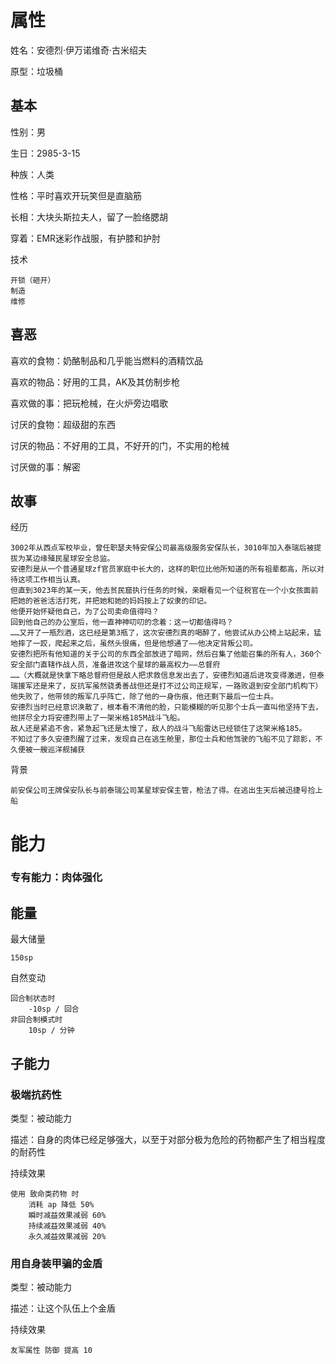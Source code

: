 # 属性

姓名：安德烈·伊万诺维奇·古米绍夫

原型：垃圾桶

## 基本

性别：男

生日：2985-3-15

种族：人类

性格：平时喜欢开玩笑但是直脑筋

长相：大块头斯拉夫人，留了一脸络腮胡

穿着：EMR迷彩作战服，有护膝和护肘

技术

```
开锁（砸开）
制造
维修
```

## 喜恶

喜欢的食物：奶酪制品和几乎能当燃料的酒精饮品

喜欢的物品：好用的工具，AK及其仿制步枪

喜欢做的事：把玩枪械，在火炉旁边唱歌

讨厌的食物：超级甜的东西

讨厌的物品：不好用的工具，不好开的门，不实用的枪械

讨厌做的事：解密

## 故事

经历

```
3002年从西点军校毕业，曾任职瑟夫特安保公司最高级服务安保队长，3010年加入泰瑞后被提拔为某边缘殖民星球安全总监。
安德烈是从一个普通星球zf官员家庭中长大的，这样的职位比他所知道的所有祖辈都高，所以对待这项工作相当认真。
但直到3023年的某一天，他去贫民窟执行任务的时候，亲眼看见一个征税官在一个小女孩面前把她的爸爸活活打死，并把她和她的妈妈按上了奴隶的印记。
他便开始怀疑他自己，为了公司卖命值得吗？
回到他自己的办公室后，他一直神神叨叨的念着：这一切都值得吗？
……又开了一瓶烈酒，这已经是第3瓶了，这次安德烈真的喝醉了，他尝试从办公椅上站起来，猛地摔了一跤，爬起来之后，虽然头很痛，但是他想通了——他决定背叛公司。
安德烈把所有他知道的关于公司的东西全部放进了暗网，然后召集了他能召集的所有人，360个安全部门直辖作战人员，准备进攻这个星球的最高权力——总督府
……（大概就是快拿下略总督府但是敌人把求救信息发出去了，安德烈知道后进攻变得激进，但泰瑞援军还是来了，反抗军虽然骁勇善战但还是打不过公司正规军，一路败退到安全部门机构下）
他失败了，他带领的叛军几乎阵亡，除了他的一身伤痕，他还剩下最后一位士兵。
安德烈当时已经意识涣散了，根本看不清他的脸，只能模糊的听见那个士兵一直叫他坚持下去，他拼尽全力将安德烈带上了一架米格185M战斗飞船。
敌人还是紧追不舍，紧急起飞还是太慢了，敌人的战斗飞船雷达已经锁住了这架米格185。
不知过了多久安德烈醒了过来，发现自己在逃生舱里，那位士兵和他驾驶的飞船不见了踪影，不久便被一艘巡洋舰捕获
```

背景

```
前安保公司王牌保安队长与前泰瑞公司某星球安保主管，枪法了得。在逃出生天后被迅捷号捡上船
```

# 能力

### 专有能力：肉体强化

## 能量

最大储量

```
150sp
```

自然变动

```
回合制状态时
	-10sp / 回合
非回合制模式时
	10sp / 分钟
```

## 子能力

### 极端抗药性

类型：被动能力

描述：自身的肉体已经足够强大，以至于对部分极为危险的药物都产生了相当程度的耐药性

持续效果

```
使用 致命类药物 时
	消耗 ap 降低 50%
	瞬时减益效果减弱 60%
	持续减益效果减弱 40%
	永久减益效果减弱 20%
```

### 用自身装甲骗的金盾

类型：被动能力

描述：让这个队伍上个金盾

持续效果

```
友军属性 防御 提高 10
```